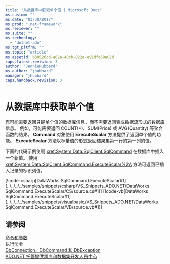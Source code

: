 ```yaml
---
title: "从数据库中获取单个值 | Microsoft Docs"
ms.custom: ""
ms.date: "03/30/2017"
ms.prod: ".net-framework"
ms.reviewer: ""
ms.suite: ""
ms.technology: 
  - "dotnet-ado"
ms.tgt_pltfrm: ""
ms.topic: "article"
ms.assetid: b38526cd-a62a-48cb-822a-e91dfa68e02d
caps.latest.revision: 3
author: "JennieHubbard"
ms.author: "jhubbard"
manager: "jhubbard"
caps.handback.revision: 3
---
```

# 从数据库中获取单个值
您可能需要返回只是单个值的数据库信息，而不需要返回表或数据流形式的数据库信息。  例如，可能需要返回 COUNT\(\*\)、SUM\(Price\) 或 AVG\(Quantity\) 等聚合函数的结果。  **Command** 对象使用 **ExecuteScalar** 方法提供了返回单个值的功能。  **ExecuteScalar** 方法以标量值的形式返回结果集第一行的第一列的值。  
  
 下面的代码示例使用 <xref:System.Data.SqlClient.SqlCommand> 在数据库中插入一个新值。  使用 <xref:System.Data.SqlClient.SqlCommand.ExecuteScalar%2A> 方法可返回已插入记录的标识列值。  
  
 [!code-csharp[DataWorks SqlCommand.ExecuteScalar#1](../../../../samples/snippets/csharp/VS_Snippets_ADO.NET/DataWorks SqlCommand.ExecuteScalar/CS/source.cs#1)]
 [!code-vb[DataWorks SqlCommand.ExecuteScalar#1](../../../../samples/snippets/visualbasic/VS_Snippets_ADO.NET/DataWorks SqlCommand.ExecuteScalar/VB/source.vb#1)]  
  
## 请参阅  
 [命令和参数](../../../../docs/framework/data/adonet/commands-and-parameters.md)   
 [执行命令](../../../../docs/framework/data/adonet/executing-a-command.md)   
 [DbConnection、DbCommand 和 DbException](../../../../docs/framework/data/adonet/dbconnection-dbcommand-and-dbexception.md)   
 [ADO.NET 托管提供程序和数据集开发人员中心](http://go.microsoft.com/fwlink/?LinkId=217917)